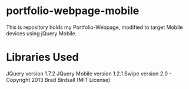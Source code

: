 portfolio-webpage-mobile
========================

This is repository holds my Portfolio-Webpage, modified to target Mobile devices using jQuery Mobile.



Libraries Used
==============

JQuery version 1.7.2
JQuery Mobile version 1.2.1
Swipe version 2.0	-	Copyright 2013 Brad Birdsall (MIT License)

